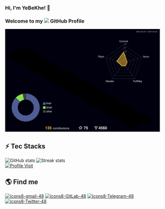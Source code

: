 ### Hi, I'm YeBeKhe! 👋

### Welcome to my <img src="https://img.icons8.com/color/96/000000/github--v1.png" height="24"/> GitHub Profile
<!--
**YeBeKhe/YeBeKhe** is a ✨ _special_ ✨ repository because its `README.md` (this file) appears on your GitHub profile.

Here are some ideas to get you started:
-->
![](./profile-3d-contrib/profile-night-rainbow.svg)

## ⚡ Tec Stacks

![GitHub stats](https://github-readme-stats-git-masterrstaa-rickstaa.vercel.app/api?username=YeBeKhe&theme=cobalt2&show_icons=true&card_width=495px)
![Streak stats](https://github-readme-streak-stats.herokuapp.com/?user=YeBeKhe&show_icons=true&theme=tokyonight)  
[![Profile Visit](https://visitcount.itsvg.in/api?id=YeBeKhe&label=Profile%20Views&color=1&icon=1&pretty=true)](https://github.com/YeBeKhe)


## 🌎 Find me

[![icons8-gmail-48](https://user-images.githubusercontent.com/74541595/179397245-37cdb849-4283-4f70-956c-f2e739e44401.png)](mailto:YeBeKhe@gmail.com)
[![icons8-GitLab-48](https://img.icons8.com/color/48/null/gitlab.png)](https://gitlab.com/YeBeKhe)
[![icons8-Telegram-48](https://img.icons8.com/fluency/48/null/telegram-app.png)](https://t.me/YeBeKhe)
[![icons8-Twitter-48](https://img.icons8.com/color/48/twitter--v1.png)](https://twitter.com/YeBeKhe)

